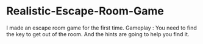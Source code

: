 # Realistic-Escape-Room-Game
I made an escape room game for the first time. Gameplay : You need to find the key to get out of the room. And the hints are going to help you find it.
